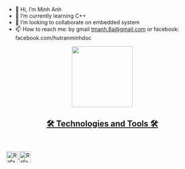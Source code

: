 - 👋 Hi, I’m Minh Anh
- 🌱 I’m currently learning C++
- 💞️ I’m looking to collaborate on embedded system
- 📫 How to reach me: by gmail tmanh.8a@gmail.com or facebook: facebook.com/hutranminhdoc
<div align="center">
  <a href="https://github.com/taothao120/taothao120">
  <img height="160em" src="https://github-readme-stats.vercel.app/api/top-langs/?username=taothao120&layout=compact&langs_count=7&theme=dracula"/>
</div>
  <h2 align="center">🛠 Technologies and Tools 🛠</h2>
<br>
<div style="display: inline_block"><br> 
  <img align="center" alt="Rafa-CPlus" height="30" width="30" src="https://upload.wikimedia.org/wikipedia/commons/thumb/1/18/ISO_C%2B%2B_Logo.svg/150px-ISO_C%2B%2B_Logo.svg.png">
  <img align="center" alt="Rafa-Verilog" height="30" width="30" src="https://th.bing.com/th/id/R.80e789bf8ae1151908fb36669c9c4935?rik=PJgbbMYvDZp3lw&riu=http%3a%2f%2fparadigm-works.com%2fwp-content%2fuploads%2fVerilog.webp&ehk=DxZZ%2bxAlXqlCykZge9OI1d8KXdPrzxcURp4Mk9J7g0o%3d&risl=&pid=ImgRaw&r=0">

 
